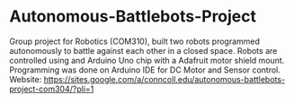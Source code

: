 # Autonomous-Battlebots-Project
Group project for Robotics (COM310), built two robots programmed autonomously to battle against each other in a closed space. Robots are controlled using and Arduino Uno chip with a Adafruit motor shield mount. Programming was done on Arduino IDE for DC Motor and Sensor control. Website: https://sites.google.com/a/conncoll.edu/autonomous-battlebots-project-com304/?pli=1
